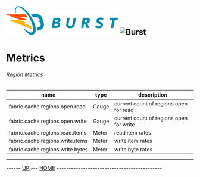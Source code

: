 ![Burst](../../doc/burst_small.png "") ![Burst](../fabric_small.png "")
---

# Metrics

###### Region Metrics
|  name |  type |  description |
|---|---|---|
|  fabric.cache.regions.open.read |  Gauge |  current count of regions open for read  |
|  fabric.cache.regions.open.write |  Gauge |  current count of regions open for write  |
|  fabric.cache.regions.read.items |  Meter |  read item rates  |
|  fabric.cache.regions.write.items |  Meter |  write item rates  |
|  fabric.cache.regions.write.bytes |  Meter |  write byte rates  |



----
------ [UP](../readme.md) ---  [HOME](../../readme.md) --------------------------------------------
